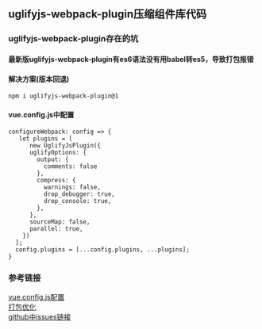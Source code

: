 ## uglifyjs-webpack-plugin压缩组件库代码

### uglifyjs-webpack-plugin存在的坑

#### 最新版uglifyjs-webpack-plugin有es6语法没有用babel转es5，导致打包报错

#### 解决方案(版本回退)
```
npm i uglifyjs-webpack-plugin@1
```

#### vue.config.js中配置
```
configureWebpack: config => {
   let plugins = [
      new UglifyJsPlugin({
      uglifyOptions: {
      	output: {
          comments: false
        },
        compress: {
          warnings: false,
          drop_debugger: true,
          drop_console: true,
        },
      },
      sourceMap: false,
      parallel: true,
    })
  ];
  config.plugins = [...config.plugins, ...plugins];	
}
```

### 参考链接 
[vue.config.js配置](https://juejin.im/entry/5b4f04adf265da0f5a254a09)     
[打包优化](https://segmentfault.com/a/1190000017008697)    
[github中issues链接](https://github.com/webpack-contrib/uglifyjs-webpack-plugin/issues/362)    
